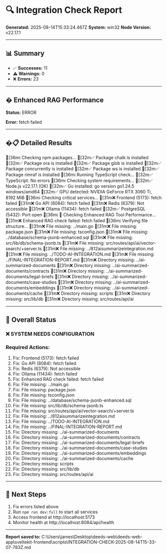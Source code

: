 # 🔍 Integration Check Report

**Generated:** 2025-08-14T15:33:24.467Z
**System:** win32
**Node Version:** v22.17.1

---

## 📊 Summary

- ✅ **Successes:** 11
- ⚠️ **Warnings:** 0
- ❌ **Errors:** 23

---

## � Enhanced RAG Performance


**Status:** ERROR

**Error:** fetch failed



---

## �📋 Detailed Results

[36mℹ️  Checking npm packages...
[32m✅  Package chalk is installed
[32m✅  Package ora is installed
[32m✅  Package glob is installed
[32m✅  Package concurrently is installed
[32m✅  Package ws is installed
[32m✅  Package rimraf is installed
[36mℹ️  Running TypeScript check...
[32m✅  TypeScript: No errors
[36mℹ️  Checking system requirements...
[32m✅  Node.js v22.17.1 (OK)
[32m✅  Go installed: go version go1.24.5 windows/amd64
[32m✅  GPU detected: NVIDIA GeForce RTX 3060 Ti, 8192 MiB
[36mℹ️  Checking critical services...
[31m❌  Frontend (5173): fetch failed
[31m❌  Go API (8084): fetch failed
[31m❌  Redis (6379): Not accessible
[31m❌  Ollama (11434): fetch failed
[32m✅  PostgreSQL (5432): Port open
[36mℹ️  🚀 Checking Enhanced RAG Tool Performance...
[31m❌  Enhanced RAG check failed: fetch failed
[36mℹ️  Verifying file structure...
[31m❌  File missing: ../main.go
[31m❌  File missing: package.json
[31m❌  File missing: tsconfig.json
[31m❌  File missing: ../database/schema-jsonb-enhanced.sql
[31m❌  File missing: src/lib/db/schema-jsonb.ts
[31m❌  File missing: src/routes/api/ai/vector-search/+server.ts
[31m❌  File missing: ../812aisummarizeintegration.md
[31m❌  File missing: ../TODO-AI-INTEGRATION.md
[31m❌  File missing: ../FINAL-INTEGRATION-REPORT.md
[31m❌  Directory missing: ../ai-summarized-documents
[31m❌  Directory missing: ../ai-summarized-documents/contracts
[31m❌  Directory missing: ../ai-summarized-documents/legal-briefs
[31m❌  Directory missing: ../ai-summarized-documents/case-studies
[31m❌  Directory missing: ../ai-summarized-documents/embeddings
[31m❌  Directory missing: ../ai-summarized-documents/cache
[31m❌  Directory missing: scripts
[31m❌  Directory missing: src/lib/db
[31m❌  Directory missing: src/routes/api/ai

---

## 🚦 Overall Status

### ❌ SYSTEM NEEDS CONFIGURATION


### Required Actions:
1. Fix: Frontend (5173): fetch failed
2. Fix: Go API (8084): fetch failed
3. Fix: Redis (6379): Not accessible
4. Fix: Ollama (11434): fetch failed
5. Fix: Enhanced RAG check failed: fetch failed
6. Fix: File missing: ../main.go
7. Fix: File missing: package.json
8. Fix: File missing: tsconfig.json
9. Fix: File missing: ../database/schema-jsonb-enhanced.sql
10. Fix: File missing: src/lib/db/schema-jsonb.ts
11. Fix: File missing: src/routes/api/ai/vector-search/+server.ts
12. Fix: File missing: ../812aisummarizeintegration.md
13. Fix: File missing: ../TODO-AI-INTEGRATION.md
14. Fix: File missing: ../FINAL-INTEGRATION-REPORT.md
15. Fix: Directory missing: ../ai-summarized-documents
16. Fix: Directory missing: ../ai-summarized-documents/contracts
17. Fix: Directory missing: ../ai-summarized-documents/legal-briefs
18. Fix: Directory missing: ../ai-summarized-documents/case-studies
19. Fix: Directory missing: ../ai-summarized-documents/embeddings
20. Fix: Directory missing: ../ai-summarized-documents/cache
21. Fix: Directory missing: scripts
22. Fix: Directory missing: src/lib/db
23. Fix: Directory missing: src/routes/api/ai




---

## 🚀 Next Steps

1. Fix errors listed above
2. Run `npm run dev:full` to start all services
3. Access frontend at http://localhost:5173
4. Monitor health at http://localhost:8084/api/health

---

**Report saved to:** C:\Users\james\Desktop\deeds-web\deeds-web-app\sveltekit-frontend\scripts\INTEGRATION-CHECK-2025-08-14T15-33-07-783Z.md
